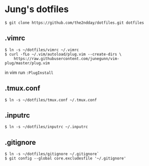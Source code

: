 # Jung's dotfiles

```
$ git clone https://github.com/the2ndday/dotfiles.git dotfiles
```

## .vimrc
```
$ ln -s ~/dotfiles/vimrc ~/.vimrc
$ curl -fLo ~/.vim/autoload/plug.vim --create-dirs \
    https://raw.githubusercontent.com/junegunn/vim-plug/master/plug.vim
```
in vim run `:PlugInstall`

## .tmux.conf
`$ ln -s ~/dotfiles/tmux.conf ~/.tmux.conf`

## .inputrc
`$ ln -s ~/dotfiles/inputrc ~/.inputrc`

## .gitignore
```
$ ln -s ~/dotfiles/gitignore ~/.gitignore`
$ git config --global core.excludesfile '~/.gitignore'
```
